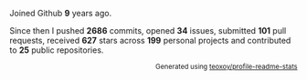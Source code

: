 Joined Github **9** years ago.

Since then I pushed **2686** commits, opened **34** issues, submitted **101** pull requests, received **627** stars across **199** personal projects and contributed to **25** public repositories.

<p align="right"><sub>Generated using <a href="https://github.com/marketplace/actions/profile-readme-stats">teoxoy/profile-readme-stats</a></sub></p>
